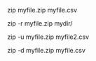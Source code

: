 
zip myfile.zip myfile.csv

zip -r myfile.zip mydir/

zip -u myfile.zip myfile2.csv

zip -d myfile.zip myfile.csv

